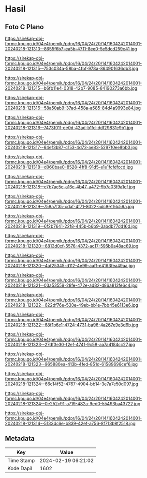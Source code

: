 # Hasil

## Foto C Plano

https://sirekap-obj-formc.kpu.go.id/04e4/pemilu/pdpr/16/04/24/20/14/1604242014001-20240218-121313--8655f6b7-ea5b-4711-8ee0-5e5dcd259c41.jpg

https://sirekap-obj-formc.kpu.go.id/04e4/pemilu/pdpr/16/04/24/20/14/1604242014001-20240218-121315--753c034a-58ba-4fbf-978a-864901636db3.jpg

https://sirekap-obj-formc.kpu.go.id/04e4/pemilu/pdpr/16/04/24/20/14/1604242014001-20240218-121315--b6fb11e4-0318-42b7-9085-84190273a6bb.jpg

https://sirekap-obj-formc.kpu.go.id/04e4/pemilu/pdpr/16/04/24/20/14/1604242014001-20240218-121316--58a50ab9-37ad-458a-a585-84d4a9993e84.jpg

https://sirekap-obj-formc.kpu.go.id/04e4/pemilu/pdpr/16/04/24/20/14/1604242014001-20240218-121316--7473f01f-ee0d-42ad-b1fd-ddf29831e9b1.jpg

https://sirekap-obj-formc.kpu.go.id/04e4/pemilu/pdpr/16/04/24/20/14/1604242014001-20240218-121317--64ef3b87-c153-4d73-ae83-5297f0ee8bb3.jpg

https://sirekap-obj-formc.kpu.go.id/04e4/pemilu/pdpr/16/04/24/20/14/1604242014001-20240218-121318--d060bae0-8528-4ff8-91d5-e1e1fcfdfccd.jpg

https://sirekap-obj-formc.kpu.go.id/04e4/pemilu/pdpr/16/04/24/20/14/1604242014001-20240218-121318--e7b7ae5e-a16e-4b47-a472-9b7a03f9a1ef.jpg

https://sirekap-obj-formc.kpu.go.id/04e4/pemilu/pdpr/16/04/24/20/14/1604242014001-20240218-121319--758a7f35-cdaf-4f71-8022-5dc8e116c59a.jpg

https://sirekap-obj-formc.kpu.go.id/04e4/pemilu/pdpr/16/04/24/20/14/1604242014001-20240218-121319--6f2b7641-22f8-445b-b6b9-3abdb77dd16d.jpg

https://sirekap-obj-formc.kpu.go.id/04e4/pemilu/pdpr/16/04/24/20/14/1604242014001-20240218-121320--6813d0cf-5576-4372-ac17-595b6a48ac69.jpg

https://sirekap-obj-formc.kpu.go.id/04e4/pemilu/pdpr/16/04/24/20/14/1604242014001-20240218-121320--4af25345-d112-4e99-aaff-e4163fea49aa.jpg

https://sirekap-obj-formc.kpu.go.id/04e4/pemilu/pdpr/16/04/24/20/14/1604242014001-20240218-121321--03a53559-28fe-472e-ad82-d86a813fe6c4.jpg

https://sirekap-obj-formc.kpu.go.id/04e4/pemilu/pdpr/16/04/24/20/14/1604242014001-20240218-121322--622df76e-530e-49eb-bb1e-7bb45e6113e6.jpg

https://sirekap-obj-formc.kpu.go.id/04e4/pemilu/pdpr/16/04/24/20/14/1604242014001-20240218-121322--68f1b6c1-4724-4731-ba96-4a267e9e3d6b.jpg

https://sirekap-obj-formc.kpu.go.id/04e4/pemilu/pdpr/16/04/24/20/14/1604242014001-20240218-121323--27df3e30-f2ef-4741-9c58-aa7a4184cc27.jpg

https://sirekap-obj-formc.kpu.go.id/04e4/pemilu/pdpr/16/04/24/20/14/1604242014001-20240218-121323--965880ea-413b-4fed-851d-61589696cef6.jpg

https://sirekap-obj-formc.kpu.go.id/04e4/pemilu/pdpr/16/04/24/20/14/1604242014001-20240218-121324--66c14f52-4767-4904-bb14-3e7a7e50d097.jpg

https://sirekap-obj-formc.kpu.go.id/04e4/pemilu/pdpr/16/04/24/20/14/1604242014001-20240218-121324--0e252c91-a719-482a-9ed0-55493ba43722.jpg

https://sirekap-obj-formc.kpu.go.id/04e4/pemilu/pdpr/16/04/24/20/14/1604242014001-20240218-121314--5133dc6e-b839-42ef-a756-8f713b8f2518.jpg


## Metadata

| Key        | Value               |
| ---------- | ------------------- |
| Time Stamp | 2024-02-19 06:21:02 |
| Kode Dapil | 1602                |



